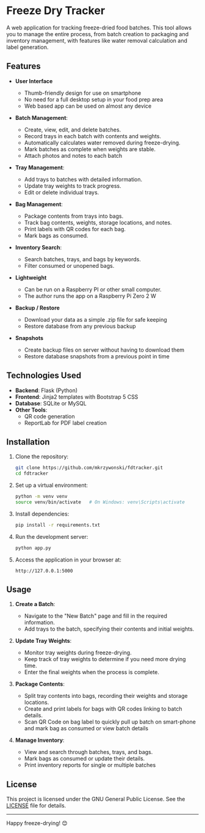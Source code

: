 # Freeze Dry Tracker

A web application for tracking freeze-dried food batches. This tool allows you to manage the entire process, from batch creation to packaging and inventory management, with features like water removal calculation and label generation.

## Features

- **User Interface**
  - Thumb-friendly design for use on smartphone
  - No need for a full desktop setup in your food prep area
  - Web based app can be used on almost any device
    
- **Batch Management**:
  - Create, view, edit, and delete batches.
  - Record trays in each batch with contents and weights.
  - Automatically calculates water removed during freeze-drying.
  - Mark batches as complete when weights are stable.
  - Attach photos and notes to each batch
    
- **Tray Management**:
  - Add trays to batches with detailed information.
  - Update tray weights to track progress.
  - Edit or delete individual trays.

- **Bag Management**:
  - Package contents from trays into bags.
  - Track bag contents, weights, storage locations, and notes.
  - Print labels with QR codes for each bag.
  - Mark bags as consumed.

- **Inventory Search**:
  - Search batches, trays, and bags by keywords.
  - Filter consumed or unopened bags.

- **Lightweight**
  - Can be run on a Raspberry PI or other small computer.
  - The author runs the app on a Raspberry Pi Zero 2 W

- **Backup / Restore**
  - Download your data as a simple .zip file for safe keeping
  - Restore database from any previous backup
    
- **Snapshots**
   - Create backup files on server without having to download them
   - Restore database snapshots from a previous point in time

## Technologies Used

- **Backend**: Flask (Python)
- **Frontend**: Jinja2 templates with Bootstrap 5 CSS
- **Database**: SQLite or MySQL
- **Other Tools**:
  - QR code generation
  - ReportLab for PDF label creation

## Installation

1. Clone the repository:
   ```bash
   git clone https://github.com/mkrzywonski/fdtracker.git
   cd fdtracker
   ```

2. Set up a virtual environment:
   ```bash
   python -m venv venv
   source venv/bin/activate   # On Windows: venv\Scripts\activate
   ```

3. Install dependencies:
   ```bash
   pip install -r requirements.txt
   ```

4. Run the development server:
   ```bash
   python app.py
   ```

5. Access the application in your browser at:
   ```
   http://127.0.0.1:5000
   ```

## Usage

1. **Create a Batch**:
   - Navigate to the "New Batch" page and fill in the required information.
   - Add trays to the batch, specifying their contents and initial weights.

2. **Update Tray Weights**:
   - Monitor tray weights during freeze-drying.
   - Keep track of tray weights to determine if you need more drying time.
   - Enter the final weights when the process is complete.

3. **Package Contents**:
   - Split tray contents into bags, recording their weights and storage locations.
   - Create and print labels for bags with QR codes linking to batch details.
   - Scan QR Code on bag label to quickly pull up batch on smart-phone and mark bag as consumed or view batch details

4. **Manage Inventory**:
   - View and search through batches, trays, and bags.
   - Mark bags as consumed or update their details.
   - Print inventory reports for single or multiple batches

## License

This project is licensed under the GNU General Public License. See the [LICENSE](LICENSE) file for details.

---

Happy freeze-drying! 😊
